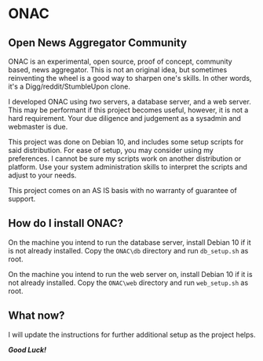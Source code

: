 # ONAC

## Open News Aggregator Community

ONAC is an experimental, open source, proof of concept, community based, news aggregator. This is not an original idea, but sometimes reinventing the wheel is a good way to sharpen one's skills. In other words, it's a Digg/reddit/StumbleUpon clone.

I developed ONAC using *two* servers, a database server, and a web server. This may be performant if this project becomes useful, however, it is not a hard requirement. Your due diligence and judgement as a sysadmin and webmaster is due. 

This project was done on Debian 10, and includes some setup scripts for said distribution. For ease of setup, you may consider using my preferences. I cannot be sure my scripts work on another distribution or platform. Use your system administration skills to interpret the scripts and adjust to your needs.

This project comes on an AS IS basis with no warranty of guarantee of support.

## How do I install ONAC?

On the machine you intend to run the database server, install Debian 10 if it is not already installed. Copy the `ONAC\db` directory and run `db_setup.sh` as root.

On the machine you intend to run the web server on, install Debian 10 if it is not already installed. Copy the `ONAC\web` directory and run `web_setup.sh` as root.

## What now?

I will update the instructions for further additional setup as the project helps. 

***Good Luck!***